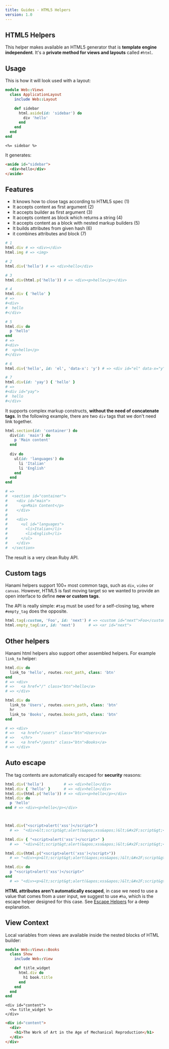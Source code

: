 ```yaml
---
title: Guides - HTML5 Helpers
version: 1.0
---
```


## HTML5 Helpers

This helper makes available an HTML5 generator that is **template engine independent**.
It's a **private method for views and layouts** called `#html`.

## Usage

This is how it will look used with a layout:

```ruby
module Web::Views
  class ApplicationLayout
    include Web::Layout

    def sidebar
      html.aside(id: 'sidebar') do
        div 'hello'
      end
    end
  end
end
```

```erb
<%= sidebar %>
```

It generates:

```html
<aside id="sidebar">
  <div>hello</div>
</aside>
```

## Features

  * It knows how to close tags according to HTML5 spec (1)
  * It accepts content as first argument (2)
  * It accepts builder as first argument (3)
  * It accepts content as block which returns a string (4)
  * It accepts content as a block with nested markup builders (5)
  * It builds attributes from given hash (6)
  * it combines attributes and block (7)

```ruby
# 1
html.div # => <div></div>
html.img # => <img>

# 2
html.div('hello') # => <div>hello</div>

# 3
html.div(html.p('hello')) # => <div><p>hello</p></div>

# 4
html.div { 'hello' }
# =>
#<div>
#  hello
#</div>

# 5
html.div do
  p 'hello'
end
# =>
#<div>
#  <p>hello</p>
#</div>

# 6
html.div('hello', id: 'el', 'data-x': 'y') # => <div id="el" data-x="y">hello</div>

# 7
html.div(id: 'yay') { 'hello' }
# =>
#<div id="yay">
#  hello
#</div>
```

It supports complex markup constructs, **without the need of concatenate tags**. In the following example, there are two `div` tags that we don't need link together.

```ruby
html.section(id: 'container') do
  div(id: 'main') do
    p 'Main content'
  end
  
  div do
    ul(id: 'languages') do
      li 'Italian'
      li 'English'
    end
  end
end

# =>
#  <section id="container">
#    <div id="main">
#      <p>Main Content</p>
#    </div>
#
#    <div>
#      <ul id="languages">
#        <li>Italian</li>
#        <li>English</li>
#      </ul>
#    </div>
#  </section>
```

The result is a very clean Ruby API.

## Custom tags

Hanami helpers support 100+ most common tags, such as `div`, `video` or `canvas`. 
However, HTML5 is fast moving target so we wanted to provide an open interface to define **new or custom tags**.

The API is really simple: `#tag` must be used for a self-closing tag, where `#empty_tag` does the opposite.

```ruby
html.tag(:custom, 'Foo', id: 'next') # => <custom id="next">Foo</custom>
html.empty_tag(:xr, id: 'next')      # => <xr id="next">
```

## Other helpers

Hanami html helpers also support other assembled helpers. For example `link_to` helper:

```ruby
html.div do
  link_to 'hello', routes.root_path, class: 'btn'
end
# => <div>
# =>   <a href="/" class="btn">hello</a>
# => </div>

html.div do
  link_to 'Users', routes.users_path, class: 'btn'
  hr
  link_to 'Books', routes.books_path, class: 'btn'
end

# => <div>
# =>   <a href="/users" class="btn">Users</a>
# =>   </hr>
# =>   <a href="/posts" class="btn">Books</a>
# => </div>
```

## Auto escape

The tag contents are automatically escaped for **security** reasons:

```ruby
html.div('hello')         # => <div>hello</div>
html.div { 'hello' }      # => <div>hello</div>
html.div(html.p('hello')) # => <div><p>hello</p></div>
html.div do
  p 'hello'
end # => <div><p>hello</p></div>



html.div("<script>alert('xss')</script>")
  # =>  "<div>&lt;script&gt;alert(&apos;xss&apos;)&lt;&#x2F;script&gt;</div>"

html.div { "<script>alert('xss')</script>" }
  # =>  "<div>&lt;script&gt;alert(&apos;xss&apos;)&lt;&#x2F;script&gt;</div>"

html.div(html.p("<script>alert('xss')</script>"))
  # => "<div><p>&lt;script&gt;alert(&apos;xss&apos;)&lt;&#x2F;script&gt;</p></div>"

html.div do
  p "<script>alert('xss')</script>"
end
  # => "<div><p>&lt;script&gt;alert(&apos;xss&apos;)&lt;&#x2F;script&gt;</p></div>"
```

**HTML attributes aren't automatically escaped**, in case we need to use a value that comes from a user input, we suggest to use `#ha`, which is the escape helper designed for this case. See [Escape Helpers](/guides/1.0/helpers/escape) for a deep explanation.

## View Context

Local variables from views are available inside the nested blocks of HTML builder:

```ruby
module Web::Views::Books
  class Show
    include Web::View

    def title_widget
      html.div do
        h1 book.title
      end
    end
  end
end
```

```erb
<div id="content">
  <%= title_widget %>
</div>
```

```html
<div id="content">
  <div>
    <h1>The Work of Art in the Age of Mechanical Reproduction</h1>
  </div>
</div>
```

